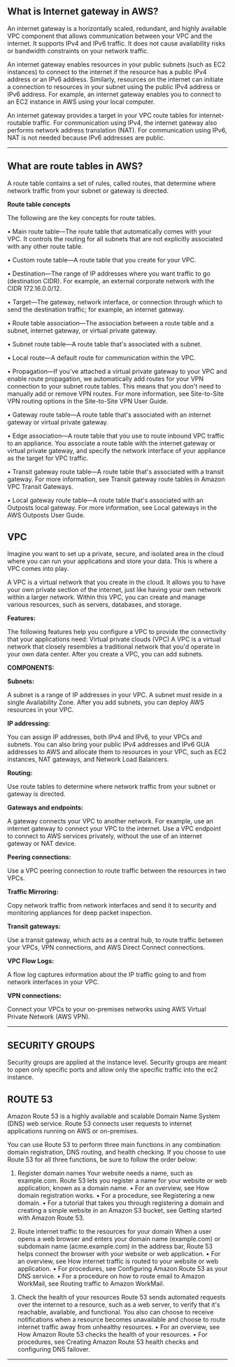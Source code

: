 ## What is Internet gateway in AWS?

An internet gateway is a horizontally scaled, redundant, and highly available VPC component that allows communication between your VPC and the internet. It supports IPv4 and IPv6 traffic. It does not cause availability risks or bandwidth constraints on your network traffic.

An internet gateway enables resources in your public subnets (such as EC2 instances) to connect to the internet if the resource has a public IPv4 address or an IPv6 address. Similarly, resources on the internet can initiate a connection to resources in your subnet using the public IPv4 address or IPv6 address. For example, an internet gateway enables you to connect to an EC2 instance in AWS using your local computer.

An internet gateway provides a target in your VPC route tables for internet-routable traffic. For communication using IPv4, the internet gateway also performs network address translation (NAT). For communication using IPv6, NAT is not needed because IPv6 addresses are public.
***

**What are route tables in AWS?**
---
A route table contains a set of rules, called routes, that determine where network traffic from your subnet or gateway is directed.

**Route table concepts**

The following are the key concepts for route tables.

•	Main route table—The route table that automatically comes with your VPC. It controls the routing for all subnets that are not explicitly associated with any other route table.

•	Custom route table—A route table that you create for your VPC.

•	Destination—The range of IP addresses where you want traffic to go (destination CIDR). For example, an external corporate network with the CIDR 172.16.0.0/12.

•	Target—The gateway, network interface, or connection through which to send the destination traffic; for example, an internet gateway.

•	Route table association—The association between a route table and a subnet, internet gateway, or virtual private gateway.

•	Subnet route table—A route table that's associated with a subnet.

•	Local route—A default route for communication within the VPC.

•	Propagation—If you've attached a virtual private gateway to your VPC and enable route propagation, we automatically add routes for your VPN connection to your subnet route tables. This means that you don't need to manually add or remove VPN routes. For more information, see Site-to-Site VPN routing options in the Site-to-Site VPN User Guide.

•	Gateway route table—A route table that's associated with an internet gateway or virtual private gateway.

•	Edge association—A route table that you use to route inbound VPC traffic to an appliance. You associate a route table with the internet gateway or virtual private gateway, and specify the network interface of your appliance as the target for VPC traffic.

•	Transit gateway route table—A route table that's associated with a transit gateway. For more information, see Transit gateway route tables in Amazon VPC Transit Gateways.

•	Local gateway route table—A route table that's associated with an Outposts local gateway. For more information, see Local gateways in the AWS Outposts User Guide.

VPC
---
Imagine you want to set up a private, secure, and isolated area in the cloud where you can run your applications and store your data. This is where a VPC comes into play.

A VPC is a virtual network that you create in the cloud. It allows you to have your own private section of the internet, just like having your own network within a larger network. Within this VPC, you can create and manage various resources, such as servers, databases, and storage.

**Features:**

The following features help you configure a VPC to provide the connectivity that your applications need:
Virtual private clouds (VPC)
A VPC is a virtual network that closely resembles a traditional network that you'd operate in your own data center. After you create a VPC, you can add subnets.

  **COMPONENTS:**

**Subnets:**

A subnet is a range of IP addresses in your VPC. A subnet must reside in a single Availability Zone. After you add subnets, you can deploy AWS resources in your VPC.

**IP addressing:**

You can assign IP addresses, both IPv4 and IPv6, to your VPCs and subnets. You can also bring your public IPv4 addresses and IPv6 GUA addresses to AWS and allocate them to resources in your VPC, such as EC2 instances, NAT gateways, and Network Load Balancers.

**Routing:**

Use route tables to determine where network traffic from your subnet or gateway is directed.

**Gateways and endpoints:**

A gateway connects your VPC to another network. For example, use an internet gateway to connect your VPC to the internet. Use a VPC endpoint to connect to AWS services privately, without the use of an internet gateway or NAT device.

**Peering connections:**

Use a VPC peering connection to route traffic between the resources in two VPCs.

**Traffic Mirroring:**

Copy network traffic from network interfaces and send it to security and monitoring appliances for deep packet inspection.

**Transit gateways:**

Use a transit gateway, which acts as a central hub, to route traffic between your VPCs, VPN connections, and AWS Direct Connect connections.

**VPC Flow Logs:**

A flow log captures information about the IP traffic going to and from network interfaces in your VPC.

**VPN connections:**

Connect your VPCs to your on-premises networks using AWS Virtual Private Network (AWS VPN).
***
SECURITY GROUPS 
---
Security groups are applied at the instance level.
Security groups are meant to open only specific ports and allow only the specific traffic into the ec2 instance.

ROUTE 53 
---
Amazon Route 53 is a highly available and scalable Domain Name System (DNS) web service. Route 53 connects user requests to internet applications running on AWS or on-premises.

You can use Route 53 to perform three main functions in any combination: domain registration, DNS routing, and health checking.
If you choose to use Route 53 for all three functions, be sure to follow the order below:

1. Register domain names
Your website needs a name, such as example.com. Route 53 lets you register a name for your website or web application, known as a domain name.
•	For an overview, see How domain registration works.
•	For a procedure, see Registering a new domain.
•	For a tutorial that takes you through registering a domain and creating a simple website in an Amazon S3 bucket, see Getting started with Amazon Route 53.


2. Route internet traffic to the resources for your domain
When a user opens a web browser and enters your domain name (example.com) or subdomain name (acme.example.com) in the address bar, Route 53 helps connect the browser with your website or web application.
•	For an overview, see How internet traffic is routed to your website or web application.
•	For procedures, see Configuring Amazon Route 53 as your DNS service.
•	For a procedure on how to route email to Amazon WorkMail, see Routing traffic to Amazon WorkMail.


3. Check the health of your resources
Route 53 sends automated requests over the internet to a resource, such as a web server, to verify that it's reachable, available, and functional. You also can choose to receive notifications when a resource becomes unavailable and choose to route internet traffic away from unhealthy resources.
•	For an overview, see How Amazon Route 53 checks the health of your resources.
•	For procedures, see Creating Amazon Route 53 health checks and configuring DNS failover.

-----------------------------------------------------------------------------------------------------------------


